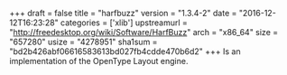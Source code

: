 +++
draft = false
title = "harfbuzz"
version = "1.3.4-2"
date = "2016-12-12T16:23:28"
categories = ['xlib']
upstreamurl = "http://freedesktop.org/wiki/Software/HarfBuzz"
arch = "x86_64"
size = "657280"
usize = "4278951"
sha1sum = "bd2b426abf06616583613bd027fb4cdde470b6d2"
+++
Is an implementation of the OpenType Layout engine.